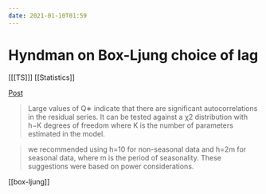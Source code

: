 ```yaml
---
date: 2021-01-10T01:59
---
```


# Hyndman on Box-Ljung choice of lag

[[[TS]]]
[[Statistics]]

[Post](https://robjhyndman.com/hyndsight/ljung-box-test/)

>  Large values of Q∗ indicate that there are significant autocorrelations in the residual series. It can be tested against a χ2 distribution with h−K degrees of freedom where K is the number of parameters estimated in the model.

> we recommended using h=10 for non-seasonal data and h=2m for seasonal data, where m is the period of seasonality. These suggestions were based on power considerations.

[[box-ljung]]